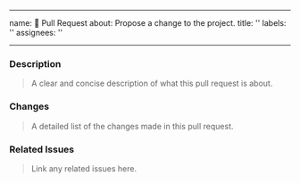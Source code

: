 
---
name: 🚀 Pull Request
about: Propose a change to the project.
title: ''
labels: ''
assignees: ''

---

### Description

> A clear and concise description of what this pull request is about.

### Changes

> A detailed list of the changes made in this pull request.

### Related Issues

> Link any related issues here.
